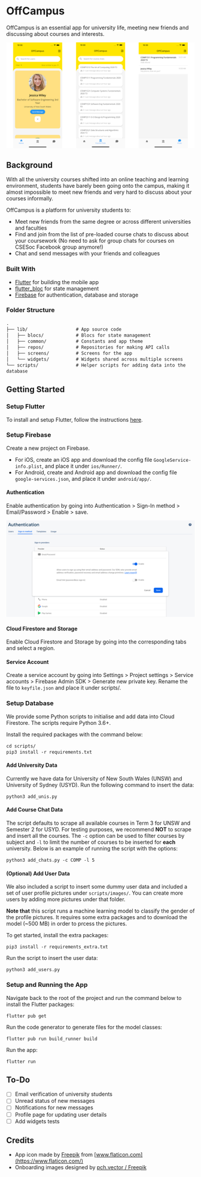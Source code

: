 # OffCampus

OffCampus is an essential app for university life, meeting new friends and discussing about courses and interests.

![OffCampus screenshots](images/screenshots.png)

## Background

With all the university courses shifted into an online teaching and learning environment, students have barely been going onto the campus, making it almost impossible to meet new friends and very hard to discuss about your courses informally.

OffCampus is a platform for university students to:

- Meet new friends from the same degree or across different universities and faculties
- Find and join from the list of pre-loaded course chats to discuss about your coursework (No need to ask for group chats for courses on CSESoc Facebook group anymore!)
- Chat and send messages with your friends and colleagues

### Built With

- [Flutter](https://flutter.dev/) for building the mobile app
- [flutter_bloc](https://bloclibrary.dev/) for state management
- [Firebase](https://firebase.google.com/) for authentication, database and storage

### Folder Structure

```
.
├── lib/                  # App source code
│   ├── blocs/            # Blocs for state management
│   ├── common/           # Constants and app theme
│   ├── repos/            # Repositories for making API calls
│   ├── screens/          # Screens for the app
│   └── widgets/          # Widgets shared across multiple screens
└── scripts/              # Helper scripts for adding data into the database
```

## Getting Started

### Setup Flutter

To install and setup Flutter, follow the instructions [here](https://flutter.dev/docs/get-started/install).

### Setup Firebase

Create a new project on Firebase.

- For iOS, create an iOS app and download the config file `GoogleService-info.plist`, and place it under `ios/Runner/`. 
- For Android, create and Android app and download the config file `google-services.json`, and place it under `android/app/`.

#### Authentication

Enable authentication by going into Authentication > Sign-In method > Email/Password > Enable > save.

![Firebase authentication setup](images/firebase_auth.png)

#### Cloud Firestore and Storage

Enable Cloud Firestore and Storage by going into the corresponding tabs and select a region.

#### Service Account

Create a service account by going into Settings > Project settings > Service accounts > Firebase Admin SDK > Generate new private key. Rename the file to `keyfile.json` and place it under scripts/.

### Setup Database

We provide some Python scripts to initialise and add data into Cloud Firestore. The scripts require Python 3.6+. 

Install the required packages with the command below:

    cd scripts/
    pip3 install -r requirements.txt

#### Add University Data

Currently we have data for University of New South Wales (UNSW) and University of Sydney (USYD). Run the following command to insert the data:

    python3 add_unis.py

#### Add Course Chat Data

The script defaults to scrape all available courses in Term 3 for UNSW and Semester 2 for USYD. For testing purposes, we recommend __NOT__ to scrape and insert all the courses. The `-c` option can be used to filter courses by subject and `-l` to limit the number of courses to be inserted for __each__ university. Below is an example of running the script with the options:

    python3 add_chats.py -c COMP -l 5

#### (Optional) Add User Data

We also included a script to insert some dummy user data and included a set of user profile pictures under `scripts/images/`. You can create more users by adding more pictures under that folder.

__Note that__ this script runs a machine learning model to classify the gender of the profile pictures. It requires some extra packages and to download the model (~500 MB) in order to prcess the pictures.

To get started, install the extra packages:

    pip3 install -r requirements_extra.txt

Run the script to insert the user data:

    python3 add_users.py

### Setup and Running the App

Navigate back to the root of the project and run the command below to install the Flutter packages:

    flutter pub get

Run the code generator to generate files for the model classes:

    flutter pub run build_runner build

Run the app:

    flutter run

## To-Do

- [ ] Email verification of university students
- [ ] Unread status of new messages
- [ ] Notifications for new messages
- [ ] Profile page for updating user details
- [ ] Add widgets tests

## Credits

- App icon made by [Freepik](https://www.flaticon.com/authors/freepik) from [www.flaticon.com](https://www.flaticon.com/)
- Onboarding images designed by [pch.vector / Freepik](http://www.freepik.com)
